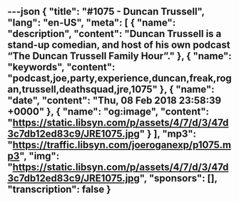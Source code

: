 ---json
{
  "title": "#1075 - Duncan Trussell",
  "lang": "en-US",
  "meta": [
    {
      "name": "description",
      "content": "Duncan Trussell is a stand-up comedian, and host of his own podcast “The Duncan Trussell Family Hour”."
    },
    {
      "name": "keywords",
      "content": "podcast,joe,party,experience,duncan,freak,rogan,trussell,deathsquad,jre,1075"
    },
    {
      "name": "date",
      "content": "Thu, 08 Feb 2018 23:58:39 +0000"
    },
    {
      "name": "og:image",
      "content": "https://static.libsyn.com/p/assets/4/7/d/3/47d3c7db12ed83c9/JRE1075.jpg"
    }
  ],
  "mp3": "https://traffic.libsyn.com/joeroganexp/p1075.mp3",
  "img": "https://static.libsyn.com/p/assets/4/7/d/3/47d3c7db12ed83c9/JRE1075.jpg",
  "sponsors": [],
  "transcription": false
}
---
<episode-header />

<timemark seconds="0" />

<transcribe-call-to-action />

<episode-footer />